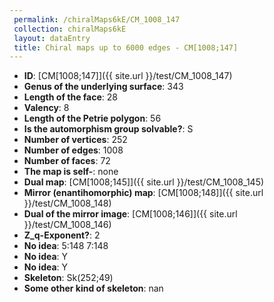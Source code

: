 ```yaml
--- 
 permalink: /chiralMaps6kE/CM_1008_147 
 collection: chiralMaps6kE
 layout: dataEntry
 title: Chiral maps up to 6000 edges - CM[1008;147]
---
```


- **ID**: [CM[1008;147]]({{ site.url }}/test/CM_1008_147)
- **Genus of the underlying surface**: 343
- **Length of the face**: 28
- **Valency**: 8
- **Length of the Petrie polygon**: 56
- **Is the automorphism group solvable?**: S
- **Number of vertices**: 252
- **Number of edges**: 1008
- **Number of faces**: 72
- **The map is self-**: none
- **Dual map**: [CM[1008;145]]({{ site.url }}/test/CM_1008_145)
- **Mirror (enantihomorphic) map**: [CM[1008;148]]({{ site.url }}/test/CM_1008_148)
- **Dual of the mirror image**: [CM[1008;146]]({{ site.url }}/test/CM_1008_146)
- **Z_q-Exponent?**: 2
- **No idea**:  5:148 7:148
- **No idea**: Y
- **No idea**: Y
- **Skeleton**: Sk(252;49)
- **Some other kind of skeleton**: nan
